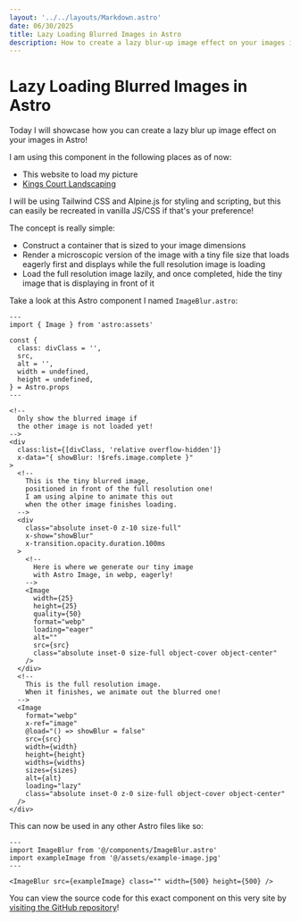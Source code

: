 ```yaml
---
layout: '../../layouts/Markdown.astro'
date: 06/30/2025
title: Lazy Loading Blurred Images in Astro
description: How to create a lazy blur-up image effect on your images in an Astro project.
---
```


# Lazy Loading Blurred Images in Astro

Today I will showcase how you can create a lazy blur up image effect on your images in Astro!

I am using this component in the following places as of now:

- This website to load my picture
- <a target="_blank" href="https://kingscourtlandscaping.com/">Kings Court Landscaping</a>

I will be using Tailwind CSS and Alpine.js for styling and scripting, but this can easily be recreated in vanilla JS/CSS if that's your preference!

The concept is really simple:

- Construct a container that is sized to your image dimensions
- Render a microscopic version of the image with a tiny file size that loads eagerly first and displays while the full resolution image is loading
- Load the full resolution image lazily, and once completed, hide the tiny image that is displaying in front of it

Take a look at this Astro component I named `ImageBlur.astro`:

```astro
---
import { Image } from 'astro:assets'

const {
  class: divClass = '',
  src,
  alt = '',
  width = undefined,
  height = undefined,
} = Astro.props
---

<!--
  Only show the blurred image if
  the other image is not loaded yet!
-->
<div
  class:list={[divClass, 'relative overflow-hidden']}
  x-data="{ showBlur: !$refs.image.complete }"
>
  <!--
    This is the tiny blurred image,
    positioned in front of the full resolution one!
    I am using alpine to animate this out
    when the other image finishes loading.
  -->
  <div
    class="absolute inset-0 z-10 size-full"
    x-show="showBlur"
    x-transition.opacity.duration.100ms
  >
    <!--
      Here is where we generate our tiny image
      with Astro Image, in webp, eagerly!
    -->
    <Image
      width={25}
      height={25}
      quality={50}
      format="webp"
      loading="eager"
      alt=""
      src={src}
      class="absolute inset-0 size-full object-cover object-center"
    />
  </div>
  <!--
    This is the full resolution image.
    When it finishes, we animate out the blurred one!
  -->
  <Image
    format="webp"
    x-ref="image"
    @load="() => showBlur = false"
    src={src}
    width={width}
    height={height}
    widths={widths}
    sizes={sizes}
    alt={alt}
    loading="lazy"
    class="absolute inset-0 z-0 size-full object-cover object-center"
  />
</div>
```

This can now be used in any other Astro files like so:

```astro
---
import ImageBlur from '@/components/ImageBlur.astro'
import exampleImage from '@/assets/example-image.jpg'
---

<ImageBlur src={exampleImage} class="" width={500} height={500} />
```

You can view the source code for this exact component on this very site by <a target="_blank" href="https://github.com/mattwaler/mattwaler.com/blob/main/src/components/ImageBlur.astro">visiting the GitHub repository</a>!
